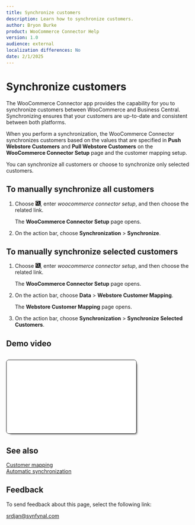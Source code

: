 ```yaml
---
title: Synchronize customers
description: Learn how to synchronize customers.
author: Bryon Burke
product: WooCommerce Connector Help
version: 1.0
audience: external
localization differences: No
date: 2/1/2025
---
```


<!-- markdownlint-disable MD006 MD007 MD009 MD024 MD025 MD033 -->
<!--// cspell:ignore  markdownlint allowfullscreen keyframes woocommerce webstore autoplay -->

# Synchronize customers

The WooCommerce Connector app provides the capability for you to synchronize customers between WooCommerce and Business Central. Synchronizing ensures that your customers are up-to-date and consistent between both platforms. 

When you perform a synchronization, the WooCommerce Connector synchronizes customers based on the values that are specified in <b>Push Webstore Customers</b> and <b>Pull Webstore Customers</b> on the <b>WooCommerce Connector Setup</b> page and the customer mapping setup.

You can synchronize all customers or choose to synchronize only selected customers.

## To manually synchronize all customers

1. Choose ![Lightbulb that opens the Tell Me feature.](media/ui-search/search_small.png "Tell me what you want to do"), enter <i>woocommerce connector setup</i>, and then choose the related link.

   The <b>WooCommerce Connector Setup</b> page opens.

1. On the action bar, choose <b>Synchronization</b> > <b>Synchronize</b>.

## To manually synchronize selected customers

1. Choose ![Lightbulb that opens the Tell Me feature.](media/ui-search/search_small.png "Tell me what you want to do"), enter <i>woocommerce connector setup</i>, and then choose the related link.

   The <b>WooCommerce Connector Setup</b> page opens.

1. On the action bar, choose <b>Data</b> > <b>Webstore Customer Mapping</b>.

   The <b>Webstore Customer Mapping</b> page opens.

1. On the action bar, choose <b>Synchronization</b> > <b>Synchronize Selected Customers</b>.

## Demo video

<iframe width="350" height="197" loading="lazy" src="media/videos/synchronize-customers/synchronize-customers.html" title="Synchronize customers"  allow="accelerometer; autoplay; clipboard-write; encrypted-media; gyroscope; picture-in-picture" allowfullscreen style="border:1px solid; border-color:#0a0a0a;box-shadow:5px 5px 5px -5px #0a0a0a;border-radius:7px;margin-block-start:1em"></iframe>

## See also

[Customer mapping](customer-mapping.md)  
[Automatic synchronization](automatic-synchronization.md)  

## Feedback

To send feedback about this page, select the following link:

[srdjan@synfynal.com](mailto:srdjan@synfynal.com?subject=Documentation%20Feedback%20Product%20Docs:%20synchronize-customers)
